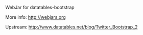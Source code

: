 WebJar for datatables-bootstrap

More info: http://webjars.org

Upstream: http://www.datatables.net/blog/Twitter_Bootstrap_2
